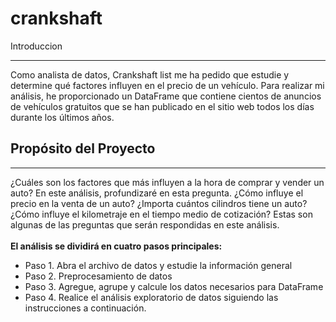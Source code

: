 # crankshaft

Introduccion
***

Como analista de datos, Crankshaft list me ha pedido que estudie y determine qué factores influyen en el precio de un vehículo. Para realizar mi análisis, he proporcionado un DataFrame que contiene cientos de anuncios de vehículos gratuitos que se han publicado en el sitio web todos los días durante los últimos años.

## Propósito del Proyecto
***

¿Cuáles son los factores que más influyen a la hora de comprar y vender un auto? En este análisis, profundizaré en esta pregunta. ¿Cómo influye el precio en la venta de un auto? ¿Importa cuántos cilindros tiene un auto? ¿Cómo influye el kilometraje en el tiempo medio de cotización? Estas son algunas de las preguntas que serán respondidas en este análisis.
<br>
<br> **El análisis se dividirá en cuatro pasos principales:**
<br> 
* Paso 1. Abra el archivo de datos y estudie la información general
* Paso 2. Preprocesamiento de datos
* Paso 3. Agregue, agrupe y calcule los datos necesarios para DataFrame
* Paso 4. Realice el análisis exploratorio de datos siguiendo las instrucciones a continuación.
